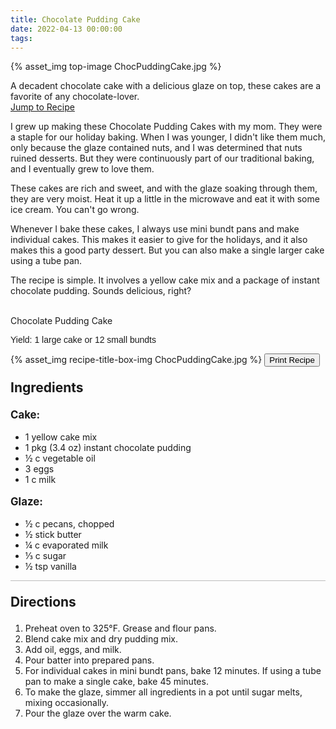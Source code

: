 ```yaml
---
title: Chocolate Pudding Cake
date: 2022-04-13 00:00:00
tags:
---
```


{% asset_img top-image ChocPuddingCake.jpg %}
<div class="post-body">
A decadent chocolate cake with a delicious glaze on top, these cakes are a favorite of any chocolate-lover.
<br>
<!--more-->

<a class="jump-to-recipe-btn" href="#recipejump"> 
    Jump to Recipe
</a>

I grew up making these Chocolate Pudding Cakes with my mom. They were a staple for our holiday baking. When I was younger, I didn't like them much, only because the glaze contained nuts, and I was determined that nuts ruined desserts. But they were continuously part of our traditional baking, and I eventually grew to love them. 

These cakes are rich and sweet, and with the glaze soaking through them, they are very moist. Heat it up a little in the microwave and eat it with some ice cream. You can't go wrong. 

Whenever I bake these cakes, I always use mini bundt pans and make individual cakes. This makes it easier to give for the holidays, and it also makes this a good party dessert. But you can also make a single larger cake using a tube pan. 

The recipe is simple. It involves a yellow cake mix and a package of instant chocolate pudding. Sounds delicious, right? 

<br>
</div>

<div id="recipejump"></div>
<div id="recipe">
    <div class="recipe-box">
        <div class="recipe-title-box">
            <div>
                <div class="recipe-title-box-title">
                    <div class="recipe-title-box-header">Chocolate Pudding Cake</div>
                </div>
                <p class="recipe-title-box-title" style="font-family: Arial;">Yield: 1 large cake or 12 small bundts </p>
            </div>
            {% asset_img recipe-title-box-img ChocPuddingCake.jpg %}
            <button class="print-recipe"
                    type="button"
                    onclick="printDIV('recipe')" >
                Print Recipe
            </button>
        </div>
        <p style="font-size:150%;"><b>Ingredients</b></p>
        <p style="font-size:120%;"><b>Cake:</b></p>
        <ul class="post-body">
                <li>1 yellow cake mix</li>
                <li>1 pkg (3.4 oz) instant chocolate pudding</li>
                <li>½ c vegetable oil</li>
                <li>3 eggs</li>
                <li>1 c milk</li>
        </ul>
        <p style="font-size:120%;"><b>Glaze:</b></p>
        <ul class="post-body">
                <li>½ c pecans, chopped</li>
                <li>½ stick butter</li>
                <li>¼ c evaporated milk</li>
                <li>⅓ c sugar</li>
                <li>½ tsp vanilla</li>
        </ul>
        <hr style="height:1px;background-color:rgb(189, 189, 189) ">
        <p style="font-size:150%;"><b>Directions</b></p>
        <ol class="post-body">
            <li>Preheat oven to 325°F. Grease and flour pans. 
            <li>Blend cake mix and dry pudding mix.</li>
            <li>Add oil, eggs, and milk.</li>
            <li>Pour batter into prepared pans.</li>
            <li>For individual cakes in mini bundt pans, bake 12 minutes. If using a tube pan to make a single cake, bake 45 minutes.</li>
            <li>To make the glaze, simmer all ingredients in a pot until sugar melts, mixing occasionally.</li>
            <li>Pour the glaze over the warm cake.</li>
        </ol> 
    </div>
</div>

<br>
